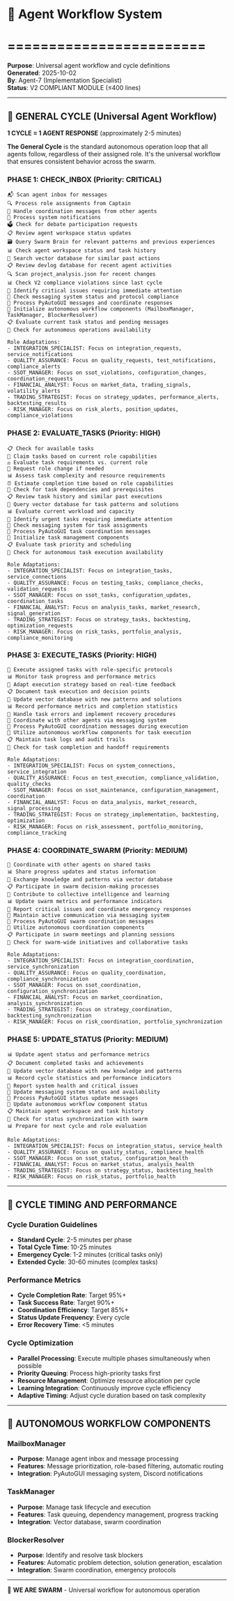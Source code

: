 # 🔄 Agent Workflow System
# ========================

**Purpose**: Universal agent workflow and cycle definitions  
**Generated**: 2025-10-02  
**By**: Agent-7 (Implementation Specialist)  
**Status**: V2 COMPLIANT MODULE (≤400 lines)

---

## 🔄 **GENERAL CYCLE (Universal Agent Workflow)**

**1 CYCLE = 1 AGENT RESPONSE** (approximately 2-5 minutes)

**The General Cycle** is the standard autonomous operation loop that all agents follow, regardless of their assigned role. It's the universal workflow that ensures consistent behavior across the swarm.

### **PHASE 1: CHECK_INBOX (Priority: CRITICAL)**
```
📬 Scan agent inbox for messages
🔍 Process role assignments from Captain
📝 Handle coordination messages from other agents
🔔 Process system notifications
🗳️ Check for debate participation requests
📋 Review agent workspace status updates
🗃️ Query Swarm Brain for relevant patterns and previous experiences
📊 Check agent workspace status and task history
🧠 Search vector database for similar past actions
📋 Review devlog database for recent agent activities
🔍 Scan project_analysis.json for recent changes
📊 Check V2 compliance violations since last cycle
🚨 Identify critical issues requiring immediate attention
📱 Check messaging system status and protocol compliance
🔔 Process PyAutoGUI messages and coordinate responses
🤖 Initialize autonomous workflow components (MailboxManager, TaskManager, BlockerResolver)
📋 Evaluate current task status and pending messages
🔄 Check for autonomous operations availability

Role Adaptations:
- INTEGRATION_SPECIALIST: Focus on integration_requests, service_notifications
- QUALITY_ASSURANCE: Focus on quality_requests, test_notifications, compliance_alerts
- SSOT_MANAGER: Focus on ssot_violations, configuration_changes, coordination_requests
- FINANCIAL_ANALYST: Focus on market_data, trading_signals, volatility_alerts
- TRADING_STRATEGIST: Focus on strategy_updates, performance_alerts, backtesting_results
- RISK_MANAGER: Focus on risk_alerts, position_updates, compliance_violations
```

### **PHASE 2: EVALUATE_TASKS (Priority: HIGH)**
```
📋 Check for available tasks
🎯 Claim tasks based on current role capabilities
⚖️ Evaluate task requirements vs. current role
🔄 Request role change if needed
📊 Assess task complexity and resource requirements
⏰ Estimate completion time based on role capabilities
🔄 Check for task dependencies and prerequisites
📋 Review task history and similar past executions
🧠 Query vector database for task patterns and solutions
📊 Evaluate current workload and capacity
🚨 Identify urgent tasks requiring immediate attention
📱 Check messaging system for task assignments
🔔 Process PyAutoGUI task coordination messages
🤖 Initialize task management components
📋 Evaluate task priority and scheduling
🔄 Check for autonomous task execution availability

Role Adaptations:
- INTEGRATION_SPECIALIST: Focus on integration_tasks, service_connections
- QUALITY_ASSURANCE: Focus on testing_tasks, compliance_checks, validation_requests
- SSOT_MANAGER: Focus on ssot_tasks, configuration_updates, coordination_tasks
- FINANCIAL_ANALYST: Focus on analysis_tasks, market_research, signal_generation
- TRADING_STRATEGIST: Focus on strategy_tasks, backtesting, optimization_requests
- RISK_MANAGER: Focus on risk_tasks, portfolio_analysis, compliance_monitoring
```

### **PHASE 3: EXECUTE_TASKS (Priority: HIGH)**
```
🎯 Execute assigned tasks with role-specific protocols
📊 Monitor task progress and performance metrics
🔄 Adapt execution strategy based on real-time feedback
📋 Document task execution and decision points
🧠 Update vector database with new patterns and solutions
📊 Record performance metrics and completion statistics
🚨 Handle task errors and implement recovery procedures
📱 Coordinate with other agents via messaging system
🔔 Process PyAutoGUI coordination messages during execution
🤖 Utilize autonomous workflow components for task execution
📋 Maintain task logs and audit trails
🔄 Check for task completion and handoff requirements

Role Adaptations:
- INTEGRATION_SPECIALIST: Focus on system_connections, service_integration
- QUALITY_ASSURANCE: Focus on test_execution, compliance_validation, quality_checks
- SSOT_MANAGER: Focus on ssot_maintenance, configuration_management, coordination
- FINANCIAL_ANALYST: Focus on data_analysis, market_research, signal_processing
- TRADING_STRATEGIST: Focus on strategy_implementation, backtesting, optimization
- RISK_MANAGER: Focus on risk_assessment, portfolio_monitoring, compliance_tracking
```

### **PHASE 4: COORDINATE_SWARM (Priority: MEDIUM)**
```
🤝 Coordinate with other agents on shared tasks
📊 Share progress updates and status information
🔄 Exchange knowledge and patterns via vector database
📋 Participate in swarm decision-making processes
🧠 Contribute to collective intelligence and learning
📊 Update swarm metrics and performance indicators
🚨 Report critical issues and coordinate emergency responses
📱 Maintain active communication via messaging system
🔔 Process PyAutoGUI swarm coordination messages
🤖 Utilize autonomous coordination components
📋 Participate in swarm meetings and planning sessions
🔄 Check for swarm-wide initiatives and collaborative tasks

Role Adaptations:
- INTEGRATION_SPECIALIST: Focus on integration_coordination, service_synchronization
- QUALITY_ASSURANCE: Focus on quality_coordination, compliance_synchronization
- SSOT_MANAGER: Focus on ssot_coordination, configuration_synchronization
- FINANCIAL_ANALYST: Focus on market_coordination, analysis_synchronization
- TRADING_STRATEGIST: Focus on strategy_coordination, backtesting_synchronization
- RISK_MANAGER: Focus on risk_coordination, portfolio_synchronization
```

### **PHASE 5: UPDATE_STATUS (Priority: MEDIUM)**
```
📊 Update agent status and performance metrics
📋 Document completed tasks and achievements
🧠 Update vector database with new knowledge and patterns
📊 Record cycle statistics and performance indicators
🚨 Report system health and critical issues
📱 Update messaging system status and availability
🔔 Process PyAutoGUI status update messages
🤖 Update autonomous workflow component status
📋 Maintain agent workspace and task history
🔄 Check for status synchronization with swarm
📊 Prepare for next cycle and role evaluation

Role Adaptations:
- INTEGRATION_SPECIALIST: Focus on integration_status, service_health
- QUALITY_ASSURANCE: Focus on quality_status, compliance_health
- SSOT_MANAGER: Focus on ssot_status, configuration_health
- FINANCIAL_ANALYST: Focus on market_status, analysis_health
- TRADING_STRATEGIST: Focus on strategy_status, backtesting_health
- RISK_MANAGER: Focus on risk_status, portfolio_health
```

---

## 🎯 **CYCLE TIMING AND PERFORMANCE**

### **Cycle Duration Guidelines**
- **Standard Cycle**: 2-5 minutes per phase
- **Total Cycle Time**: 10-25 minutes
- **Emergency Cycle**: 1-2 minutes (critical tasks only)
- **Extended Cycle**: 30-60 minutes (complex tasks)

### **Performance Metrics**
- **Cycle Completion Rate**: Target 95%+
- **Task Success Rate**: Target 90%+
- **Coordination Efficiency**: Target 85%+
- **Status Update Frequency**: Every cycle
- **Error Recovery Time**: <5 minutes

### **Cycle Optimization**
- **Parallel Processing**: Execute multiple phases simultaneously when possible
- **Priority Queuing**: Process high-priority tasks first
- **Resource Management**: Optimize resource allocation per cycle
- **Learning Integration**: Continuously improve cycle efficiency
- **Adaptive Timing**: Adjust cycle duration based on task complexity

---

## 🔄 **AUTONOMOUS WORKFLOW COMPONENTS**

### **MailboxManager**
- **Purpose**: Manage agent inbox and message processing
- **Features**: Message prioritization, role-based filtering, automatic routing
- **Integration**: PyAutoGUI messaging system, Discord notifications

### **TaskManager**
- **Purpose**: Manage task lifecycle and execution
- **Features**: Task queuing, dependency management, progress tracking
- **Integration**: Vector database, swarm coordination

### **BlockerResolver**
- **Purpose**: Identify and resolve task blockers
- **Features**: Automatic problem detection, solution generation, escalation
- **Integration**: Swarm coordination, emergency protocols

---

🐝 **WE ARE SWARM** - Universal workflow for autonomous operation

